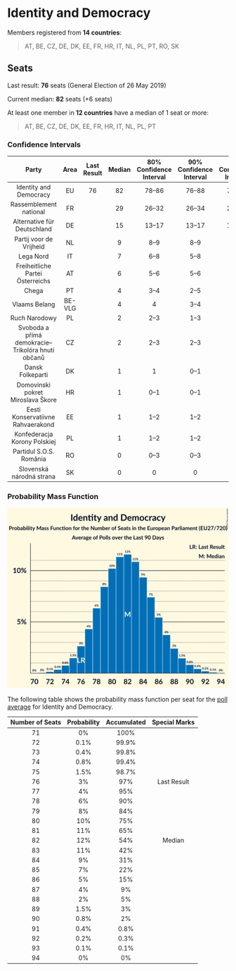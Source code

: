 # Identity and Democracy

Members registered from **14 countries**:

> AT, BE, CZ, DE, DK, EE, FR, HR, IT, NL, PL, PT, RO, SK

## Seats

Last result: **76** seats (General Election of 26 May 2019)

Current median: **82** seats (+6 seats)

At least one member in **12 countries** have a median of 1 seat or more:

> AT, BE, CZ, DE, DK, EE, FR, HR, IT, NL, PL, PT

### Confidence Intervals

| Party | Area | Last Result | Median | 80% Confidence Interval | 90% Confidence Interval | 95% Confidence Interval | 99% Confidence Interval |
|:-----:|:----:|:-----------:|:------:|:-----------------------:|:-----------------------:|:-----------------------:|:-----------------------:|
| Identity and Democracy | EU | 76 | 82 | 78–86 | 76–88 | 75–89 | 73–91 |
| Rassemblement national | FR | | 29 | 26–32 | 26–34 | 24–34 | 24–35 |
| Alternative für Deutschland | DE | | 15 | 13–17 | 13–17 | 13–18 | 13–18 |
| Partij voor de Vrijheid | NL | | 9 | 8–9 | 8–9 | 8–9 | 7–9 |
| Lega Nord | IT | | 7 | 6–8 | 5–8 | 5–8 | 5–9 |
| Freiheitliche Partei Österreichs | AT | | 6 | 5–6 | 5–6 | 5–6 | 5–6 |
| Chega | PT | | 4 | 3–4 | 2–5 | 2–5 | 2–5 |
| Vlaams Belang | BE-VLG | | 4 | 4 | 3–4 | 3–4 | 3–5 |
| Ruch Narodowy | PL | | 2 | 2–3 | 1–3 | 1–3 | 1–4 |
| Svoboda a přímá demokracie–Trikolóra hnutí občanů | CZ | | 2 | 2–3 | 2–3 | 2–3 | 2–3 |
| Dansk Folkeparti | DK | | 1 | 1 | 0–1 | 0–1 | 0–1 |
| Domovinski pokret Miroslava Škore | HR | | 1 | 0–1 | 0–1 | 0–1 | 0–1 |
| Eesti Konservatiivne Rahvaerakond | EE | | 1 | 1–2 | 1–2 | 1–2 | 1–2 |
| Konfederacja Korony Polskiej | PL | | 1 | 1–2 | 1–2 | 1–2 | 1–2 |
| Partidul S.O.S. România | RO | | 0 | 0–3 | 0–3 | 0–3 | 0–3 |
| Slovenská národná strana | SK | | 0 | 0 | 0 | 0–1 | 0–1 |

### Probability Mass Function

![Graph with seats probability mass function not yet produced](average-2024-05-15-seats-pmf-identityanddemocracy.png "Seats Probability Mass Function")

The following table shows the probability mass function per seat for the [poll average](average-2024-05-15.html) for Identity and Democracy.

| Number of Seats | Probability | Accumulated | Special Marks |
|:---------------:|:-----------:|:-----------:|:-------------:|
| 71 | 0% | 100% |  |
| 72 | 0.1% | 99.9% |  |
| 73 | 0.4% | 99.8% |  |
| 74 | 0.8% | 99.4% |  |
| 75 | 1.5% | 98.7% |  |
| 76 | 3% | 97% | Last Result |
| 77 | 4% | 95% |  |
| 78 | 6% | 90% |  |
| 79 | 8% | 84% |  |
| 80 | 10% | 75% |  |
| 81 | 11% | 65% |  |
| 82 | 12% | 54% | Median |
| 83 | 11% | 42% |  |
| 84 | 9% | 31% |  |
| 85 | 7% | 22% |  |
| 86 | 5% | 15% |  |
| 87 | 4% | 9% |  |
| 88 | 2% | 5% |  |
| 89 | 1.5% | 3% |  |
| 90 | 0.8% | 2% |  |
| 91 | 0.4% | 0.8% |  |
| 92 | 0.2% | 0.3% |  |
| 93 | 0.1% | 0.1% |  |
| 94 | 0% | 0% |  |


